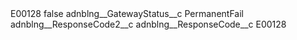 <?xml version="1.0" encoding="UTF-8"?>
<CustomMetadata xmlns="http://soap.sforce.com/2006/04/metadata" xmlns:xsi="http://www.w3.org/2001/XMLSchema-instance" xmlns:xsd="http://www.w3.org/2001/XMLSchema">
    <label>E00128</label>
    <protected>false</protected>
    <values>
        <field>adnblng__GatewayStatus__c</field>
        <value xsi:type="xsd:string">PermanentFail</value>
    </values>
    <values>
        <field>adnblng__ResponseCode2__c</field>
        <value xsi:nil="true"/>
    </values>
    <values>
        <field>adnblng__ResponseCode__c</field>
        <value xsi:type="xsd:string">E00128</value>
    </values>
</CustomMetadata>
